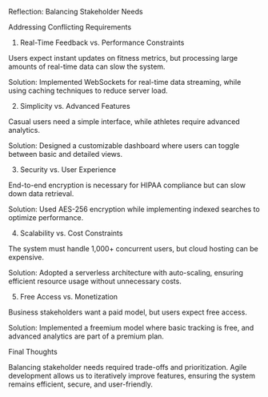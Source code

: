 Reflection: Balancing Stakeholder Needs

Addressing Conflicting Requirements

1. Real-Time Feedback vs. Performance Constraints

Users expect instant updates on fitness metrics, but processing large amounts of real-time data can slow the system.

Solution: Implemented WebSockets for real-time data streaming, while using caching techniques to reduce server load.

2. Simplicity vs. Advanced Features

Casual users need a simple interface, while athletes require advanced analytics.

Solution: Designed a customizable dashboard where users can toggle between basic and detailed views.

3. Security vs. User Experience

End-to-end encryption is necessary for HIPAA compliance but can slow down data retrieval.

Solution: Used AES-256 encryption while implementing indexed searches to optimize performance.

4. Scalability vs. Cost Constraints

The system must handle 1,000+ concurrent users, but cloud hosting can be expensive.

Solution: Adopted a serverless architecture with auto-scaling, ensuring efficient resource usage without unnecessary costs.

5. Free Access vs. Monetization

Business stakeholders want a paid model, but users expect free access.

Solution: Implemented a freemium model where basic tracking is free, and advanced analytics are part of a premium plan.

Final Thoughts

Balancing stakeholder needs required trade-offs and prioritization. Agile development allows us to iteratively improve features, ensuring the system remains efficient, secure, and user-friendly.


